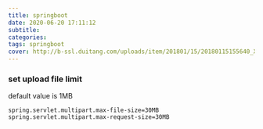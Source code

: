 ```yaml
---
title: springboot
date: 2020-06-20 17:11:12
subtitle:
categories:
tags: springboot
cover: http://b-ssl.duitang.com/uploads/item/201801/15/20180115155640_XsY8k.jpeg
---
```


### set upload file limit
default value is 1MB
```properties
spring.servlet.multipart.max-file-size=30MB
spring.servlet.multipart.max-request-size=30MB
```
